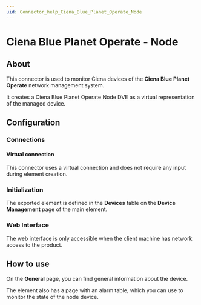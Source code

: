 ```yaml
---
uid: Connector_help_Ciena_Blue_Planet_Operate_Node
---
```


# Ciena Blue Planet Operate - Node

## About

This connector is used to monitor Ciena devices of the **Ciena Blue Planet Operate** network management system.

It creates a Ciena Blue Planet Operate Node DVE as a virtual representation of the managed device.

## Configuration

### Connections

#### Virtual connection

This connector uses a virtual connection and does not require any input during element creation.

### Initialization

The exported element is defined in the **Devices** table on the **Device Management** page of the main element.

### Web Interface

The web interface is only accessible when the client machine has network access to the product.

## How to use

On the **General** page, you can find general information about the device.

The element also has a page with an alarm table, which you can use to monitor the state of the node device.
